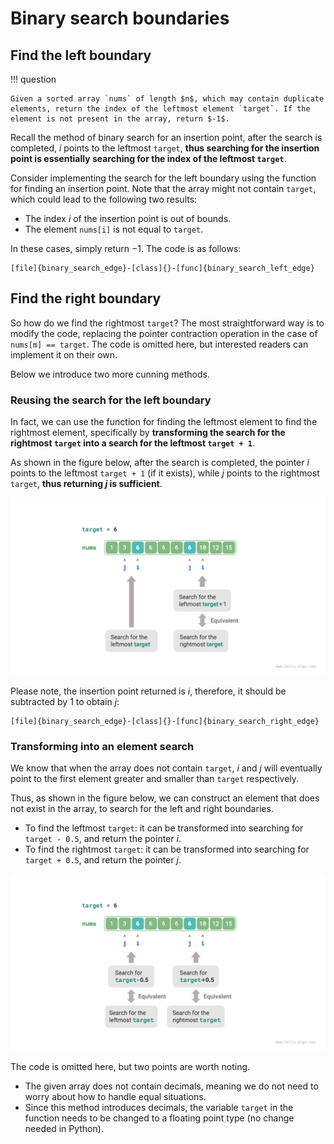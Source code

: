 # Binary search boundaries

## Find the left boundary

!!! question

    Given a sorted array `nums` of length $n$, which may contain duplicate elements, return the index of the leftmost element `target`. If the element is not present in the array, return $-1$.

Recall the method of binary search for an insertion point, after the search is completed, $i$ points to the leftmost `target`, **thus searching for the insertion point is essentially searching for the index of the leftmost `target`**.

Consider implementing the search for the left boundary using the function for finding an insertion point. Note that the array might not contain `target`, which could lead to the following two results:

- The index $i$ of the insertion point is out of bounds.
- The element `nums[i]` is not equal to `target`.

In these cases, simply return $-1$. The code is as follows:

```src
[file]{binary_search_edge}-[class]{}-[func]{binary_search_left_edge}
```

## Find the right boundary

So how do we find the rightmost `target`? The most straightforward way is to modify the code, replacing the pointer contraction operation in the case of `nums[m] == target`. The code is omitted here, but interested readers can implement it on their own.

Below we introduce two more cunning methods.

### Reusing the search for the left boundary

In fact, we can use the function for finding the leftmost element to find the rightmost element, specifically by **transforming the search for the rightmost `target` into a search for the leftmost `target + 1`**.

As shown in the figure below, after the search is completed, the pointer $i$ points to the leftmost `target + 1` (if it exists), while $j$ points to the rightmost `target`, **thus returning $j$ is sufficient**.

![Transforming the search for the right boundary into the search for the left boundary](binary_search_edge.assets/binary_search_right_edge_by_left_edge.png)

Please note, the insertion point returned is $i$, therefore, it should be subtracted by $1$ to obtain $j$:

```src
[file]{binary_search_edge}-[class]{}-[func]{binary_search_right_edge}
```

### Transforming into an element search

We know that when the array does not contain `target`, $i$ and $j$ will eventually point to the first element greater and smaller than `target` respectively.

Thus, as shown in the figure below, we can construct an element that does not exist in the array, to search for the left and right boundaries.

- To find the leftmost `target`: it can be transformed into searching for `target - 0.5`, and return the pointer $i$.
- To find the rightmost `target`: it can be transformed into searching for `target + 0.5`, and return the pointer $j$.

![Transforming the search for boundaries into the search for an element](binary_search_edge.assets/binary_search_edge_by_element.png)

The code is omitted here, but two points are worth noting.

- The given array does not contain decimals, meaning we do not need to worry about how to handle equal situations.
- Since this method introduces decimals, the variable `target` in the function needs to be changed to a floating point type (no change needed in Python).
